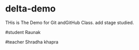 # delta-demo
THis is The Demo for Git andGitHub Class. 
add stage studied.

#student
Raunak 

#teacher 
Shradha khapra
